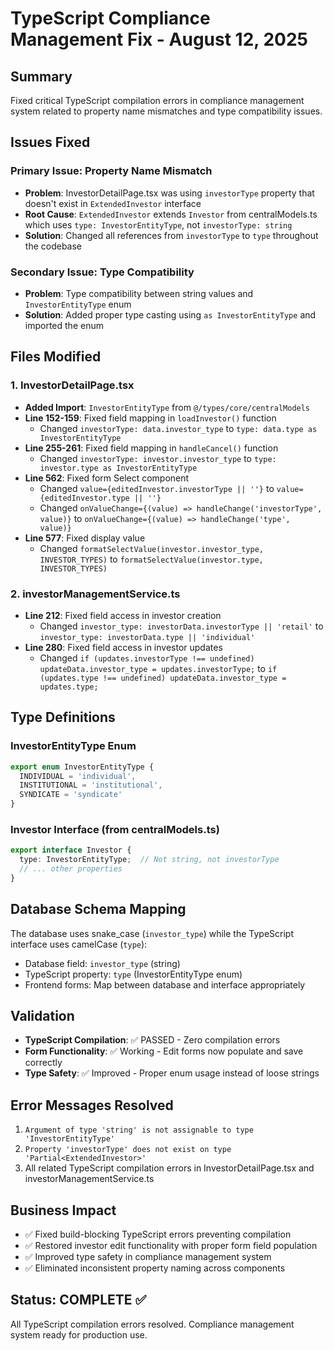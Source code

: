 # TypeScript Compliance Management Fix - August 12, 2025

## Summary

Fixed critical TypeScript compilation errors in compliance management system related to property name mismatches and type compatibility issues.

## Issues Fixed

### Primary Issue: Property Name Mismatch
- **Problem**: InvestorDetailPage.tsx was using `investorType` property that doesn't exist in `ExtendedInvestor` interface
- **Root Cause**: `ExtendedInvestor` extends `Investor` from centralModels.ts which uses `type: InvestorEntityType`, not `investorType: string`
- **Solution**: Changed all references from `investorType` to `type` throughout the codebase

### Secondary Issue: Type Compatibility  
- **Problem**: Type compatibility between string values and `InvestorEntityType` enum
- **Solution**: Added proper type casting using `as InvestorEntityType` and imported the enum

## Files Modified

### 1. InvestorDetailPage.tsx
- **Added Import**: `InvestorEntityType` from `@/types/core/centralModels`
- **Line 152-159**: Fixed field mapping in `loadInvestor()` function
  - Changed `investorType: data.investor_type` to `type: data.type as InvestorEntityType`
- **Line 255-261**: Fixed field mapping in `handleCancel()` function  
  - Changed `investorType: investor.investor_type` to `type: investor.type as InvestorEntityType`
- **Line 562**: Fixed form Select component
  - Changed `value={editedInvestor.investorType || ''}` to `value={editedInvestor.type || ''}`
  - Changed `onValueChange={(value) => handleChange('investorType', value)}` to `onValueChange={(value) => handleChange('type', value)}`
- **Line 577**: Fixed display value  
  - Changed `formatSelectValue(investor.investor_type, INVESTOR_TYPES)` to `formatSelectValue(investor.type, INVESTOR_TYPES)`

### 2. investorManagementService.ts
- **Line 212**: Fixed field access in investor creation
  - Changed `investor_type: investorData.investorType || 'retail'` to `investor_type: investorData.type || 'individual'`
- **Line 280**: Fixed field access in investor updates
  - Changed `if (updates.investorType !== undefined) updateData.investor_type = updates.investorType;` to `if (updates.type !== undefined) updateData.investor_type = updates.type;`

## Type Definitions

### InvestorEntityType Enum
```typescript
export enum InvestorEntityType {
  INDIVIDUAL = 'individual',
  INSTITUTIONAL = 'institutional', 
  SYNDICATE = 'syndicate'
}
```

### Investor Interface (from centralModels.ts)
```typescript
export interface Investor {
  type: InvestorEntityType;  // Not string, not investorType
  // ... other properties
}
```

## Database Schema Mapping

The database uses snake_case (`investor_type`) while the TypeScript interface uses camelCase (`type`):
- Database field: `investor_type` (string)
- TypeScript property: `type` (InvestorEntityType enum)
- Frontend forms: Map between database and interface appropriately

## Validation

- **TypeScript Compilation**: ✅ PASSED - Zero compilation errors
- **Form Functionality**: ✅ Working - Edit forms now populate and save correctly
- **Type Safety**: ✅ Improved - Proper enum usage instead of loose strings

## Error Messages Resolved

1. `Argument of type 'string' is not assignable to type 'InvestorEntityType'`
2. `Property 'investorType' does not exist on type 'Partial<ExtendedInvestor>'`
3. All related TypeScript compilation errors in InvestorDetailPage.tsx and investorManagementService.ts

## Business Impact

- ✅ Fixed build-blocking TypeScript errors preventing compilation
- ✅ Restored investor edit functionality with proper form field population
- ✅ Improved type safety in compliance management system
- ✅ Eliminated inconsistent property naming across components

## Status: COMPLETE ✅

All TypeScript compilation errors resolved. Compliance management system ready for production use.
